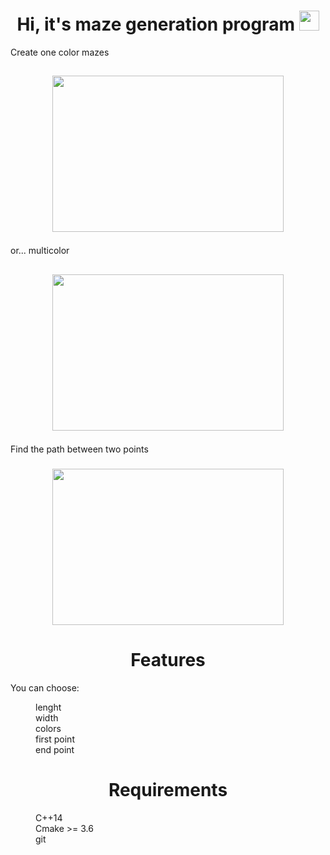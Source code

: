 <h1 align="center">Hi, it's maze generation program
<img src="https://github.com/blackcater/blackcater/raw/main/images/Hi.gif" height="32"/></h1>

Create one color mazes
<h2 align="center">
  
<img src="https://user-images.githubusercontent.com/119759200/205481320-66daa3a2-2e67-477a-aea9-ab1b70e0c6d5.png" width="370" height="250" /></h2>





or... multicolor
<h2 align="center">
  
<img src="https://user-images.githubusercontent.com/119759200/205481536-b78b1c87-99fc-4a22-b480-b9aeea348f56.png" width="370" height="250" /></h2>


Find the path between two points
<h3 align="center">
  
<img src="https://user-images.githubusercontent.com/119759200/205481660-ac3a3366-085b-4b7d-9063-66f2c7ff56ec.png" width="370" height="250" /></h3>


<h1 align="center">Features </h1>
You can choose:
<dl>
<dd>lenght</dd>
<dd>width</dd>
<dd>colors</dd>
<dd>first point</dd>
<dd>end point</dd>
</dl>
<h1 align="center">Requirements </h1>
<dl>
<dd>C++14 </dd>
<dd>Cmake >= 3.6</dd>
<dd>git</dd>
</dl>
